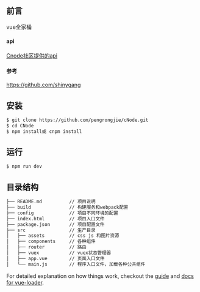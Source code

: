 ## 前言

vue全家桶
#### api
<a href="https://cnodejs.org/api" target="_blank">Cnode社区提供的api</a>
#### 参考
<a href="https://github.com/shinygang" target="_blank"> https://github.com/shinygang </a>

## 安装

``` bash
$ git clone https://github.com/pengrongjie/cNode.git
$ cd CNode
$ npm install或 cnpm install
```
## 运行

``` bash
$ npm run dev
```

## 目录结构

``` bash
├── README.md          // 项目说明
├── build              // 构建服务和webpack配置
├── config             // 项目不同环境的配置
├── index.html         // 项目入口文件
├── package.json       // 项目配置文件
├── src                // 生产目录
│   ├── assets         // css js 和图片资源
│   ├── components     // 各种组件
│   ├── router         // 路由
│   ├── vuex           // vuex状态管理器
│   ├── app.vue        // 页面入口文件
│   └── main.js        // 程序入口文件，加载各种公共组件
```

For detailed explanation on how things work, checkout the [guide](http://vuejs-templates.github.io/webpack/) and [docs for vue-loader](http://vuejs.github.io/vue-loader).

